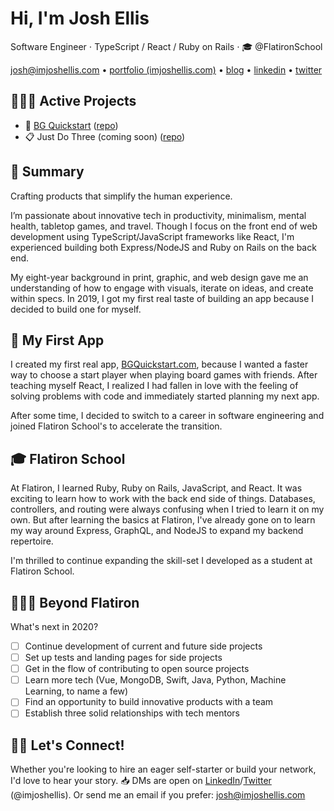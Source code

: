 # Hi, I'm Josh Ellis

 Software Engineer ⋅ TypeScript / React / Ruby on Rails ⋅ 🎓️ @FlatironSchool

[josh@imjoshellis.com](josh@imjoshellis.com) &bull; [portfolio (imjoshellis.com)](https://imjoshellis.com) &bull; [blog](https://dev.to/imjoshellis) &bull; [linkedin](https://linkedin.com/in/imjoshellis) &bull; [twitter](https://twitter.com/imjoshellis)

## 👨🏻‍💻 Active Projects

+ 🎲️ [BG Quickstart](https://bgquickstart.com) ([repo](https://github.com/imjoshellis/bg-quickstart))
+ 📋️ Just Do Three (coming soon) ([repo](https://github.com/imjoshellis/just-do-three))

## 📜️ Summary

Crafting products that simplify the human experience.

I’m passionate about innovative tech in productivity, minimalism, mental health, tabletop games, and travel. Though I focus on the front end of web development using TypeScript/JavaScript frameworks like React, I'm experienced building both Express/NodeJS and Ruby on Rails on the back end.

My eight-year background in print, graphic, and web design gave me an understanding of how to engage with visuals, iterate on ideas, and create within specs. In 2019, I got my first real taste of building an app because I decided to build one for myself.

## 🎲️ My First App

I created my first real app, [BGQuickstart.com](https://bgquickstart.com), because I wanted a faster way to choose a start player when playing board games with friends. After teaching myself React, I realized I had fallen in love with the feeling of solving problems with code and immediately started planning my next app.

After some time, I decided to switch to a career in software engineering and joined Flatiron School's to accelerate the transition.

## 🎓️ Flatiron School

At Flatiron, I learned Ruby, Ruby on Rails, JavaScript, and React. It was exciting to learn how to work with the back end side of things. Databases, controllers, and routing were always confusing when I tried to learn it on my own. But after learning the basics at Flatiron, I've already gone on to learn my way around Express, GraphQL, and NodeJS to expand my backend repertoire.

I'm thrilled to continue expanding the skill-set I developed as a student at Flatiron School.

## 👨🏻‍🎓️ Beyond Flatiron

What's next in 2020?

- [ ] Continue development of current and future side projects
- [ ] Set up tests and landing pages for side projects
- [ ] Get in the flow of contributing to open source projects
- [ ] Learn more tech (Vue, MongoDB, Swift, Java, Python, Machine Learning, to name a few)
- [ ] Find an opportunity to build innovative products with a team
- [ ] Establish three solid relationships with tech mentors

## 👋🏼️ Let's Connect!

Whether you're looking to hire an eager self-starter or build your network, I'd love to hear your story. 📥️ DMs are open on [LinkedIn](https://linkedin.com/in/imjoshellis)/[Twitter](https://twitter.com/imjoshellis) (@imjoshellis). Or send me an email if you prefer: josh@imjoshellis.com
